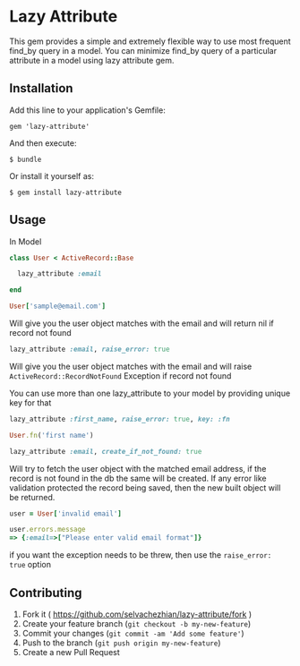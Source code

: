 # Lazy Attribute

This gem provides a simple and extremely flexible way to use most frequent find_by query in a model.
You can minimize find_by query of a particular attribute in a model using lazy attribute gem.

## Installation

Add this line to your application's Gemfile:

    gem 'lazy-attribute'

And then execute:

    $ bundle

Or install it yourself as:

    $ gem install lazy-attribute

## Usage

In Model

```ruby
class User < ActiveRecord::Base

  lazy_attribute :email

end
```

```ruby
User['sample@email.com']
```

Will give you the user object matches with the email and will return nil if record not found

```ruby
lazy_attribute :email, raise_error: true
```

Will give you the user object matches with the email and will raise ``` ActiveRecord::RecordNotFound ``` Exception if record not found

You can use more than one lazy_attribute to your model by providing unique key for that

```ruby
lazy_attribute :first_name, raise_error: true, key: :fn
```

```ruby
User.fn('first name')
```

```ruby
lazy_attribute :email, create_if_not_found: true
```

Will try to fetch the user object with the matched email address, if the record is not found in the db the same will be created.  If any error like validation protected the record being saved, then the new built object will be returned.

```ruby
user = User['invalid email']

user.errors.message
=> {:email=>["Please enter valid email format"]}
```

if you want the exception needs to be threw, then use the ```raise_error: true``` option

## Contributing

1. Fork it ( https://github.com/selvachezhian/lazy-attribute/fork )
2. Create your feature branch (`git checkout -b my-new-feature`)
3. Commit your changes (`git commit -am 'Add some feature'`)
4. Push to the branch (`git push origin my-new-feature`)
5. Create a new Pull Request
